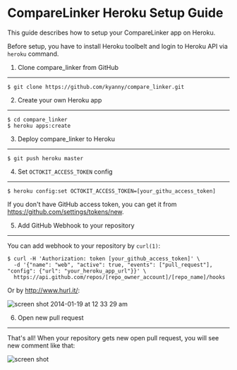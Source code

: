 CompareLinker Heroku Setup Guide
================================

This guide describes how to setup your CompareLinker app on Heroku.

Before setup, you have to install Heroku toolbelt and login to Heroku API via `heroku` command.

1. Clone compare_linker from GitHub
-----------------------------------

```
$ git clone https://github.com/kyanny/compare_linker.git
```

2. Create your own Heroku app
-----------------------------

```
$ cd compare_linker
$ heroku apps:create
```

3. Deploy compare_linker to Heroku
----------------------------------

```
$ git push heroku master
```

4. Set `OCTOKIT_ACCESS_TOKEN` config
------------------------------------

```
$ heroku config:set OCTOKIT_ACCESS_TOKEN=[your_githu_access_token]
```

If you don't have GitHub access token, you can get it from https://github.com/settings/tokens/new.

5. Add GitHub Webhook to your repository
----------------------------------------

You can add webhook to your repository by `curl(1)`:

```
$ curl -H 'Authorization: token [your_github_access_token]' \
  -d '{"name": "web", "active": true, "events": ["pull_request"], "config": {"url": "your_heroku_app_url"}}' \
  https://api.github.com/repos/[repo_owner_account]/[repo_name]/hooks
```

Or by http://www.hurl.it/:

![screen shot 2014-01-19 at 12 33 29 am](https://f.cloud.github.com/assets/10515/1947448/77f1b53e-8056-11e3-8eba-edb2fec5bd8e.png)

6. Open new pull request
------------------------

That's all! When your repository gets new open pull request, you will see new comment like that:

![screen shot](http://gyazo.com/22001fae8ba6ccba602cc6fa9886b05d.png)
